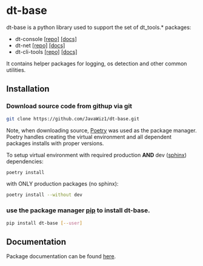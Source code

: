 # dt-base

dt-base is a python library used to support the set of dt_tools.* packages:
 - dt-console  [[repo]](https://github.com/JavaWiz1/dt-console)  [[docs]](https://htmlpreview.github.io/?https://github.com/JavaWiz1/dt-console/blob/develop/docs/html/index.html)
 - dt-net  [[repo]](https://github.com/JavaWiz1/dt-net)  [[docs]](https://htmlpreview.github.io/?https://github.com/JavaWiz1/dt-net/blob/develop/docs/html/index.html)
 - dt-cli-tools  [[repo]](https://github.com/JavaWiz1/dt-cli-tools)  [[docs]](https://htmlpreview.github.io/?https://github.com/JavaWiz1/dt-cli-tools/blob/develop/docs/html/index.html)

It contains helper packages for logging, os detection and other common utilities.

## Installation

### Download source code from githup via git
```bash
git clone https://github.com/JavaWiz1/dt-base.git
```
Note, when downloading source, [Poetry](https://python-poetry.org/docs/) was used as the package manager.  Poetry 
handles creating the virtual environment and all dependent packages installs with proper versions.

To setup virtual environment with required production __AND__ dev ([sphinx](https://www.sphinx-doc.org/en/master/)) dependencies:
```bash
poetry install
```

with ONLY production packages (no sphinx):
```bash
poetry install --without dev
```

### use the package manager [pip](https://pip.pypa.io/en/stable/) to install dt-base.

```bash
pip install dt-base [--user]
```

## Documentation
Package documentation can be found [here](https://htmlpreview.github.io/?https://github.com/JavaWiz1/dt-base/blob/develop/docs/html/index.html).
